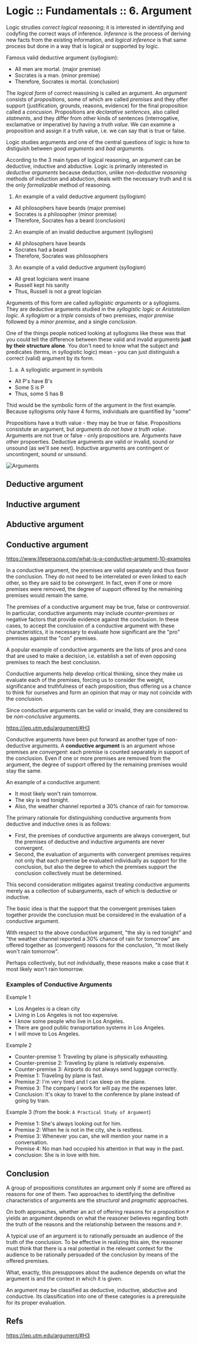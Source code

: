 # Logic :: Fundamentals :: 6. Argument

Logic strudies *correct logical reasoning*; it is interested in identifying and codyfing the correct ways of inference. *Inference* is the process of deriving new facts from the existing information, and *logical inference* is that same process but done in a way that is logical or supported by logic.

Famous valid deductive argument (syllogism):
- All men are mortal.              (major premise)
- Socrates is a man.               (minor premise)
- Therefore, Socrates is mortal.   (conclusion)

The *logical form* of correct reasoining is called an argument. An *argument* consists of *propositions*, some of which are called *premises* and they offer support (justification, grounds, reasons, evidence) for the final proposition called a *concusion*. Propositions are *declarative sentences*, also called *statments*, and they differ from other kinds of sentences (interrogative, exclamative or imperative) by having a *truth value*. We can examine a proposition and assign it a truth value, i.e. we can say that is true or false.

Logic studies arguments and one of the central questions of logic is how to distiguish between *good arguments* and *bad arguments*.

According to the 3 main types of logical reasoning, an argument can be deductive, inductive and abductive. Logic is primarily interested in *deductive arguments* because deduction, unlike *non-deductive reasoning* methods of induction and abduction, deals with the necessary truth and it is the only *formalizable* method of reasoning.

1. An example of a valid deductive argument (syllogism)
- All philosophers have beards      (major premise)
- Socrates is a philosopher         (minor premise)
- Therefore, Socrates has a beard   (conclusion)

2. An example of an invalid deductive argument (syllogism)
- All philosophers have beards
- Socrates had a beard
- Therefore, Socrates was philosophers

3. An example of a valid deductive argument (syllogism)
- All great logicians went insane
- Russell kept his sanity
- Thus, Russell is not a great logician


Arguments of this form are called *syllogistic arguments* or a syllogisms. They are deductive arguments studied in the *syllogistic logic* or *Aristotelian logic*. A *syllogism* or a *triple* consists of two premises, *major premise* followed by a *minor premise*, and a single *conclusion*.



One of the things people noticed looking at syllogisms like these was that you could tell the difference between these valid and invalid arguments **just by their structure alone**. You don't need to know what the subject and predicates (terms, in syllogistic logic) mean - you can just distinguish a correct (valid) argument by its form.

1. a. A syllogistic argument in symbols
- All P's have B's
- Some S is P
- Thus, some S has B

Thid would be the symbolic form of the argument in the first example. Because syllogisms only have 4 forms, individuals are quantified by "some"




Propositions have a truth value - they may be true or false. Propositions consistute an argument, but *arguments do not have a truth value*. Arguments are not true or false - only propositions are. Arguments have other propoerties. Deductive arguments are valid or invalid, sound or unsound (as we'll see next). Inductive arguments are contingent or uncontingent, sound or unsound.

![Arguments](../.meta/.img/argument-terminology.jpg)


## Deductive argument



## Inductive argument



## Abductive argument



## Conductive argument

https://www.lifepersona.com/what-is-a-conductive-argument-10-examples

In a conductive argument, the premises are valid separately and thus favor the conclusion. They do not need to be interrelated or even linked to each other, so they are said to be *convergent*. In fact, even if one or more premises were removed, the degree of support offered by the remaining premises would remain the same.

The premises of a conductive argument may be true, false or *controversial*. In particular, conductive arguments may include *counter-premises* or negative factors that provide evidence against the conclusion. In these cases, to accept the conclusion of a conductive argument with these characteristics, it is necessary to evaluate how significant are the "pro" premises against the "con" premises.

A popular example of conductive arguments are the lists of pros and cons that are used to make a decision, i.e. establish a set of even opposing premises to reach the best conclusion.

Conductive arguments help develop critical thinking, since they make us evaluate each of the premises, forcing us to consider the weight, significance and truthfulness of each proposition, thus offering us a chance to think for ourselves and form an opinion that may or may not coincide with the conclusion.

Since conductive arguments can be valid or invalid, they are considered to be *non-conclusive* arguments.


https://iep.utm.edu/argument/#H3

Conductive arguments have been put forward as another type of non-deductive arguments. A **conductive argument** is an argument whose premises are *convergent*: each premise is counted separately in support of the conclusion. Even if one or more premises are removed from the argument, the degree of support offered by the remaining premises would stay the same.

An example of a conductive argument:
- It most likely won't rain tomorrow.
- The sky is red tonight.
- Also, the weather channel reported a 30% chance of rain for tomorrow.

The primary rationale for distinguishing conductive arguments from deductive and inductive ones is as follows:
- First, the premises of conductive arguments are always convergent, but the premises of deductive and inductive arguments are never convergent.
- Second, the evaluation of arguments with convergent premises requires not only that each premise be evaluated individually as support for the conclusion, but also the degree to which the premises support the conclusion collectively must be determined.

This second consideration mitigates against treating conductive arguments merely as a collection of subarguments, each of which is deductive or inductive.

The basic idea is that the support that the convergent premises taken together provide the conclusion must be considered in the evaluation of a conductive argument.

With respect to the above conductive argument, "the sky is red tonight" and "the weather channel reported a 30% chance of rain for tomorrow" are offered together as (convergent) reasons for the conclusion, "It most likely won't rain tomorrow".

Perhaps collectively, but not individually, these reasons make a case that it most likely won't rain tomorrow.

### Examples of Conductive Arguments

Example 1
- Los Angeles is a clean city
- Living in Los Angeles is not too expensive.
- I know some people who live in Los Angeles.
- There are good public transportation systems in Los Angeles.
- I will move to Los Angeles.

Example 2
- Counter-premise 1: Traveling by plane is physically exhausting.
- Counter-premise 2: Traveling by plane is relatively expensive.
- Counter-premise 3: Airports do not always send luggage correctly.
- Premise 1: Traveling by plane is fast.
- Premise 2: I'm very tired and I can sleep on the plane.
- Premise 3: The company I work for will pay me the expenses later.
- Conclusion: It's okay to travel to the conference by plane instead of going by train.

Example 3 (from the book: `A Practical Study of Argument`)
- Premise 1: She's always looking out for him.
- Premise 2: When he is not in the city, she is restless.
- Premise 3: Whenever you can, she will mention your name in a conversation.
- Premise 4: No man had occupied his attention in that way in the past.
- conclusion: She is in love with him.


## Conclusion

A group of propositions constitutes an argument only if some are offered as reasons for one of them. Two approaches to identifying the definitive characteristics of arguments are the *structural* and *pragmatic* approaches.

On both approaches, whether an act of offering reasons for a proposition `P` yields an argument depends on what the reasoner believes regarding both the truth of the reasons and the relationship between the reasons and `P`.

A typical use of an argument is to rationally persuade an audience of the truth of the conclusion. To be effective in realizing this aim, the reasoner must think that there is a real potential in the relevant context for the audience to be rationally persuaded of the conclusion by means of the offered premises.

What, exactly, this presupposes about the audience depends on what the argument is and the context in which it is given.

An argument may be classified as deductive, inductive, abductive and conductive.
Its classification into one of these categories is a prerequisite for its proper evaluation.


## Refs

https://iep.utm.edu/argument/#H3

